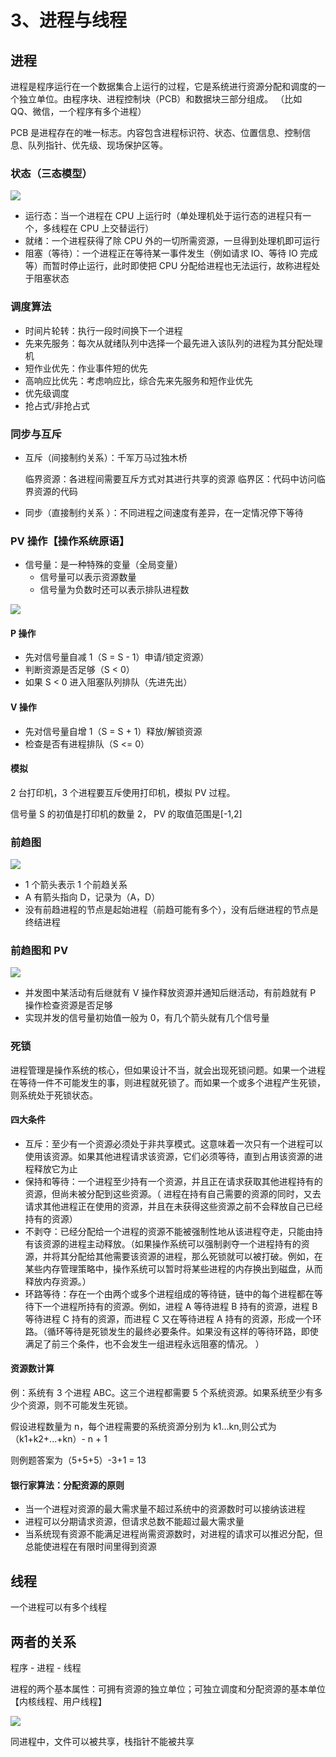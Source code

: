 # 3、进程与线程

## 进程

进程是程序运行在一个数据集合上运行的过程，它是系统进行资源分配和调度的一个独立单位。由程序块、进程控制块（PCB）和数据块三部分组成。
（比如 QQ、微信，一个程序有多个进程）

PCB 是进程存在的唯一标志。内容包含进程标识符、状态、位置信息、控制信息、队列指针、优先级、现场保护区等。

### 状态（三态模型）

<img src='/picture/软考/进程的状态.png'/>

- 运行态：当一个进程在 CPU 上运行时（单处理机处于运行态的进程只有一个，多线程在 CPU 上交替运行）
- 就绪：一个进程获得了除 CPU 外的一切所需资源，一旦得到处理机即可运行
- 阻塞（等待）：一个进程正在等待某一事件发生（例如请求 IO、等待 IO 完成等）而暂时停止运行，此时即使把 CPU 分配给进程也无法运行，故称进程处于阻塞状态

### 调度算法

- 时间片轮转：执行一段时间换下一个进程
- 先来先服务：每次从就绪队列中选择一个最先进入该队列的进程为其分配处理机
- 短作业优先：作业事件短的优先
- 高响应比优先：考虑响应比，综合先来先服务和短作业优先
- 优先级调度
- 抢占式/非抢占式

### 同步与互斥

- 互斥（间接制约关系）：千军万马过独木桥

  临界资源：各进程间需要互斥方式对其进行共享的资源
  临界区：代码中访问临界资源的代码

- 同步（直接制约关系 ）：不同进程之间速度有差异，在一定情况停下等待

### PV 操作【操作系统原语】

- 信号量：是一种特殊的变量（全局变量）
  - 信号量可以表示资源数量
  - 信号量为负数时还可以表示排队进程数

<img src='/picture/软考/pv操作.png'/>

#### P 操作

- 先对信号量自减 1（S = S - 1）申请/锁定资源）
- 判断资源是否足够（S < 0）
- 如果 S < 0 进入阻塞队列排队（先进先出）

#### V 操作

- 先对信号量自增 1（S = S + 1）释放/解锁资源
- 检查是否有进程排队（S <= 0）

#### 模拟

2 台打印机，3 个进程要互斥使用打印机，模拟 PV 过程。

信号量 S 的初值是打印机的数量 2， PV 的取值范围是[-1,2]

### 前趋图

<img src='/picture/软考/前趋图.png'/>

- 1 个箭头表示 1 个前趋关系
- A 有箭头指向 D，记录为（A，D）
- 没有前趋进程的节点是起始进程（前趋可能有多个），没有后继进程的节点是终结进程

### 前趋图和 PV

<img src='/picture/软考/PV-前趋图.png'/>

- 并发图中某活动有后继就有 V 操作释放资源并通知后继活动，有前趋就有 P 操作检查资源是否足够
- 实现并发的信号量初始值一般为 0，有几个箭头就有几个信号量

### 死锁

进程管理是操作系统的核心，但如果设计不当，就会出现死锁问题。如果一个进程在等待一件不可能发生的事，则进程就死锁了。而如果一个或多个进程产生死锁，则系统处于死锁状态。

#### 四大条件

- 互斥：至少有一个资源必须处于非共享模式。这意味着一次只有一个进程可以使用该资源。如果其他进程请求该资源，它们必须等待，直到占用该资源的进程释放它为止
- 保持和等待：一个进程至少持有一个资源，并且正在请求获取其他进程持有的资源，但尚未被分配到这些资源。（ 进程在持有自己需要的资源的同时，又去请求其他进程正在使用的资源，并且在未获得这些资源之前不会释放自己已经持有的资源）
- 不剥夺：已经分配给一个进程的资源不能被强制性地从该进程夺走，只能由持有该资源的进程主动释放。（如果操作系统可以强制剥夺一个进程持有的资源，并将其分配给其他需要该资源的进程，那么死锁就可以被打破。例如，在某些内存管理策略中，操作系统可以暂时将某些进程的内存换出到磁盘，从而释放内存资源。）
- 环路等待：存在一个由两个或多个进程组成的等待链，链中的每个进程都在等待下一个进程所持有的资源。例如，进程 A 等待进程 B 持有的资源，进程 B 等待进程 C 持有的资源，而进程 C 又在等待进程 A 持有的资源，形成一个环路。（循环等待是死锁发生的最终必要条件。如果没有这样的等待环路，即使满足了前三个条件，也不会发生一组进程永远阻塞的情况。
  ）

#### 资源数计算

例：系统有 3 个进程 ABC。这三个进程都需要 5 个系统资源。如果系统至少有多少个资源，则不可能发生死锁。

假设进程数量为 n，每个进程需要的系统资源分别为 k1...kn,则公式为（k1+k2+...+kn）- n + 1

则例题答案为（5+5+5）-3+1 = 13

#### 银行家算法：分配资源的原则

- 当一个进程对资源的最大需求量不超过系统中的资源数时可以接纳该进程
- 进程可以分期请求资源，但请求总数不能超过最大需求量
- 当系统现有资源不能满足进程尚需资源数时，对进程的请求可以推迟分配，但总能使进程在有限时间里得到资源

## 线程

一个进程可以有多个线程

## 两者的关系

程序 - 进程 - 线程

进程的两个基本属性：可拥有资源的独立单位；可独立调度和分配资源的基本单位【内核线程、用户线程】

<img src='/picture/软考/进程与线程.png'/>

同进程中，文件可以被共享，栈指针不能被共享

